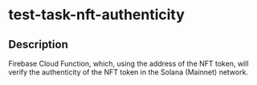 # test-task-nft-authenticity
## Description
Firebase Cloud Function, which, using the address of the NFT token, will verify the authenticity of the NFT token in the Solana (Mainnet) network.
